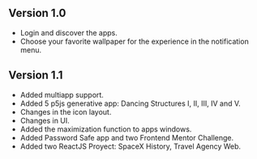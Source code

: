 ## Version 1.0

- Login and discover the apps.
- Choose your favorite wallpaper for the experience in the notification menu.

## Version 1.1

- Added multiapp support.
- Added 5 p5js generative app: Dancing Structures I, II, III, IV and V.
- Changes in the icon layout.
- Changes in UI.
- Added the maximization function to apps windows.
- Added Password Safe app and two Frontend Mentor Challenge.
- Added two ReactJS Proyect: SpaceX History, Travel Agency Web.